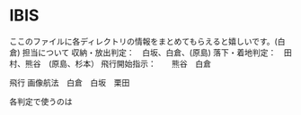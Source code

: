 # IBIS
ここのファイルに各ディレクトリの情報をまとめてもらえると嬉しいです。(白倉)
担当について
収納・放出判定：　白坂、白倉、(原島)
落下・着地判定：　田村、熊谷　(原島、杉本）
飛行開始指示：　　熊谷　白倉

飛行
画像航法　白倉　白坂　栗田

各判定で使うのは


